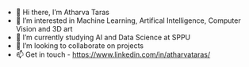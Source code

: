- 👋 Hi there, I’m Atharva Taras 
- 👀 I’m interested in Machine Learning, Artifical Intelligence, Computer Vision and 3D art
- 🌱 I’m currently studying AI and Data Science at SPPU
- 💞️ I’m looking to collaborate on projects
- 📫 Get in touch - https://www.linkedin.com/in/atharvataras/

<!---
AtharvaTaras/AtharvaTaras is a ✨ special ✨ repository because its `README.md` (this file) appears on your GitHub profile.
You can click the Preview link to take a look at your changes.
--->
